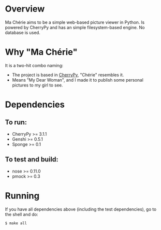 Overview
========

Ma Chérie aims to be a simple web-based picture viewer in Python.
Is powered by CherryPy and has an simple filesystem-based engine.
No database is used.

Why "Ma Chérie"
===============

It is a two-hit combo naming:
* The project is based in [CherryPy](http://www.cherrypy.org/ "CherryPy"), "Chérie" resembles it.
* Means "My Dear Woman", and I made it to publish some personal pictures to my girl to see.

Dependencies
============

To run:
-------

* CherryPy >= 3.1.1
* Genshi >= 0.5.1
* Sponge >= 0.1

To test and build:
--------
* nose >= 0.11.0
* pmock >= 0.3

Running
=======

If you have all dependencies above (including the test dependencies),
go to the shell and do:

    $ make all
